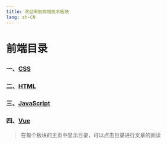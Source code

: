 ```yaml
---
title: 欢迎来到前端技术板块
lang: zh-CN
---
```

# 前端目录
### 一、[CSS](./css/)
### 二、[HTML](./html/)
### 三、[JavaScript](./javascript)
### 四、[Vue](./vue)  
>在每个板块的主页中显示目录，可以点击目录进行文章的阅读